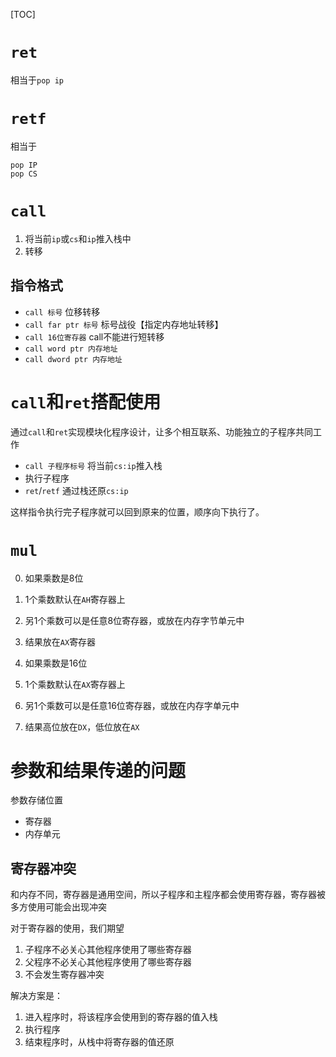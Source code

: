 [TOC]

# `ret`
相当于`pop ip`

# `retf`
相当于
```
pop IP
pop CS
```

# `call`
1. 将当前`ip`或`cs`和`ip`推入栈中
2. 转移

## 指令格式
- `call 标号` 位移转移
- `call far ptr 标号` 标号战役【指定内存地址转移】
- `call 16位寄存器` call不能进行短转移
- `call word ptr 内存地址`
- `call dword ptr 内存地址`

# `call`和`ret`搭配使用
通过`call`和`ret`实现模块化程序设计，让多个相互联系、功能独立的子程序共同工作
- `call 子程序标号` 将当前`cs:ip`推入栈
- 执行子程序
- `ret`/`retf` 通过栈还原`cs:ip`

这样指令执行完子程序就可以回到原来的位置，顺序向下执行了。

# `mul`
0. 如果乘数是8位
1. 1个乘数默认在`AH`寄存器上
2. 另1个乘数可以是任意8位寄存器，或放在内存字节单元中
3. 结果放在`AX`寄存器

0. 如果乘数是16位
1. 1个乘数默认在`AX`寄存器上
2. 另1个乘数可以是任意16位寄存器，或放在内存字单元中
4. 结果高位放在`DX`，低位放在`AX`

# 参数和结果传递的问题
参数存储位置
- 寄存器
- 内存单元

## 寄存器冲突
和内存不同，寄存器是通用空间，所以子程序和主程序都会使用寄存器，寄存器被多方使用可能会出现冲突

对于寄存器的使用，我们期望
1. 子程序不必关心其他程序使用了哪些寄存器
2. 父程序不必关心其他程序使用了哪些寄存器
3. 不会发生寄存器冲突

解决方案是：
1. 进入程序时，将该程序会使用到的寄存器的值入栈
2. 执行程序
3. 结束程序时，从栈中将寄存器的值还原